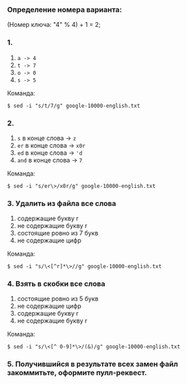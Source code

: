 ### Определение номера варианта:

(Номер ключа: "4" % 4) + 1 = 2; 

### 1.
1) `a -> 4`
2) `t -> 7`
3) `o -> 0`
4) `s -> 5`

Команда:

```
$ sed -i "s/t/7/g" google-10000-english.txt
```

### 2.
1) `s` в конце слова -> `z`
2) `er` в конце слова -> `x0r`
3) `ed` в конце слова -> `'d`
4) `and` в конце слова -> `7`

Команда:

```
$ sed -i "s/er\>/x0r/g" google-10000-english.txt
```

### 3. Удалить из файла все слова
1) содержащие букву r
2) не содержащие букву r
3) состоящие ровно из 7 букв
4) не содержащие цифр

Команда:

```
$ sed -i "s/\<[^r]*\>//g" google-10000-english.txt
```

### 4. Взять в скобки все слова
1) состоящие ровно из 5 букв
2) не содержащие цифр
3) содержащие букву r
4) не содержащие букву r

Команда:

```
$ sed -i "s/\<[^ 0-9]*\>/(&)/g" google-10000-english.txt
```

### 5. Получившийся в результате всех замен файл закоммитьте, оформите пулл-реквест.
